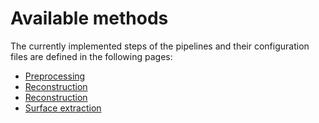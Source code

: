 # Available methods
The currently implemented steps of the pipelines and their configuration files are defined in the following pages:
- [Preprocessing](preprocessing.md)
- [Reconstruction](reconstruction.md)
- [Reconstruction](segmentation.md)
- [Surface extraction](surface.md)